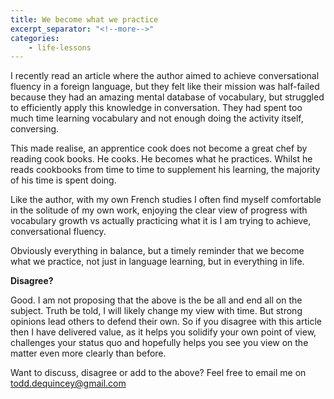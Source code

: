 ```yaml
---
title: We become what we practice
excerpt_separator: "<!--more-->"
categories: 
    - life-lessons
---
```


I recently read an article where the author aimed to achieve conversational fluency in a foreign language, but they felt like their mission was half-failed because they had an amazing mental database of vocabulary, but struggled to efficiently apply this knowledge in conversation. They had spent too much time learning vocabulary and not enough doing the activity itself, conversing.

<!-- more -->

This made realise, an apprentice cook does not become a great chef by reading cook books. He cooks. He becomes what he practices. Whilst he reads cookbooks from time to time to supplement his learning, the majority of his time is spent doing.

Like the author, with my own French studies I often find myself comfortable in the solitude of my own work, enjoying the clear view of progress with vocabulary growth vs actually practicing what it is I am trying to achieve, conversational fluency.

Obviously everything in balance, but a timely reminder that we become what we practice, not just in language learning, but in everything in life.

<b>Disagree?</b>

Good. I am not proposing that the above is the be all and end all on the subject. Truth be told, I will likely change my view with time. But strong opinions lead others to defend their own. So if you disagree with this article then I have delivered value, as it helps you solidify your own point of view, challenges your status quo and hopefully helps you see you view on the matter even more clearly than before.

Want to discuss, disagree or add to the above? Feel free to email me on todd.dequincey@gmail.com